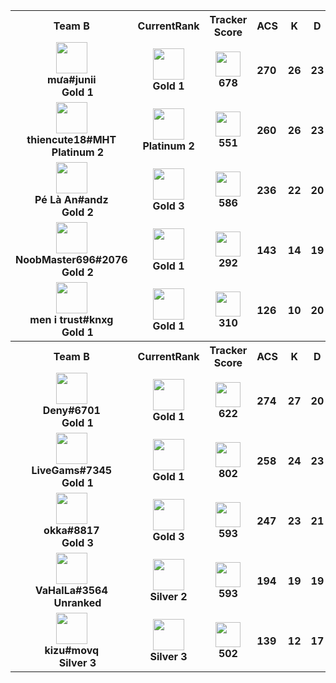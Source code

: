 <table>
  <tr>
    <th align="center">Team B</th>
    <th>CurrentRank
    </th><th>Tracker Score</th><th title="Average Combat Score">ACS</th>
    <th title="Kills">K</th>
    <th title="Deaths">D</th>
    <th title="Assists">A</th>
    <th title="Kill Difference">+/-</th>
    <th title="Kill/Death Ratio">K/D</th>
    <th title="Average Damage Delta per Second">DDÎ”</th>
    <th>ADR</th>
    <th>HS%</th>
    <th>KAST</th>
    <th>FK</th>
    <th>FD</th>
    <th>MK</th>
  </tr><tr>
      <td align="center">
        <img src="https://titles.trackercdn.com/valorant-api/agents/117ed9e3-49f3-6512-3ccf-0cada7e3823b/displayicon.png" width="50">
        <br>
        <b>
          mưa#junii
        </b><br>
          <img src="https://trackercdn.com/cdn/tracker.gg/valorant/icons/tiersv2/12.png" width="15">
          <b>
            Gold 1
          </b></td>
      <td align="center">
        <img src="https://trackercdn.com/cdn/tracker.gg/valorant/icons/tiersv2/12.png" width="50">
        <br>
        <b>Gold 1</b>
      </td><td align="center">
          <img src="https://trackercdn.com/cdn/tracker.gg/img/tracker-score/trn-rating-a.svg" width="40">
          <br>
          <b>678</b>
        </td><td>
        <b>270</b>
      </td>
      <td>
        <b>26</b>
      </td>
      <td>
        <b>23</b>
      </td>
      <td>
        <b>8</b>
      </td>
      <td>
        <b>+3
        </b>
      </td>
      <td>
        <b>1.1</b>
      </td>
      <td>
        <b>20</b>
      </td>
      <td>
        <b>168.9</b>
      </td>
      <td>
        <b>23.2%</b>
      </td>
      <td>
        <b>71.0%</b>
      </td>
      <td>
        <b>2</b>
      </td>
      <td>
        <b>3</b>
      </td>
      <td>
        <b>2</b>
      </td>
    </tr><tr>
      <td align="center">
        <img src="https://titles.trackercdn.com/valorant-api/agents/a3bfb853-43b2-7238-a4f1-ad90e9e46bcc/displayicon.png" width="50">
        <br>
        <b>
          thiencute18#MHT
        </b><br>
          <img src="https://trackercdn.com/cdn/tracker.gg/valorant/icons/tiersv2/16.png" width="15">
          <b>
            Platinum 2
          </b></td>
      <td align="center">
        <img src="https://trackercdn.com/cdn/tracker.gg/valorant/icons/tiersv2/16.png" width="50">
        <br>
        <b>Platinum 2</b>
      </td><td align="center">
          <img src="https://trackercdn.com/cdn/tracker.gg/img/tracker-score/trn-rating-b.svg" width="40">
          <br>
          <b>551</b>
        </td><td>
        <b>260</b>
      </td>
      <td>
        <b>26</b>
      </td>
      <td>
        <b>23</b>
      </td>
      <td>
        <b>1</b>
      </td>
      <td>
        <b>+3
        </b>
      </td>
      <td>
        <b>1.1</b>
      </td>
      <td>
        <b>20</b>
      </td>
      <td>
        <b>170.4</b>
      </td>
      <td>
        <b>34.4%</b>
      </td>
      <td>
        <b>54.0%</b>
      </td>
      <td>
        <b>4</b>
      </td>
      <td>
        <b>6</b>
      </td>
      <td>
        <b>5</b>
      </td>
    </tr><tr>
      <td align="center">
        <img src="https://titles.trackercdn.com/valorant-api/agents/95b78ed7-4637-86d9-7e41-71ba8c293152/displayicon.png" width="50">
        <br>
        <b>
          Pé Là An#andz
        </b><br>
          <img src="https://trackercdn.com/cdn/tracker.gg/valorant/icons/tiersv2/13.png" width="15">
          <b>
            Gold 2
          </b></td>
      <td align="center">
        <img src="https://trackercdn.com/cdn/tracker.gg/valorant/icons/tiersv2/14.png" width="50">
        <br>
        <b>Gold 3</b>
      </td><td align="center">
          <img src="https://trackercdn.com/cdn/tracker.gg/img/tracker-score/trn-rating-b.svg" width="40">
          <br>
          <b>586</b>
        </td><td>
        <b>236</b>
      </td>
      <td>
        <b>22</b>
      </td>
      <td>
        <b>20</b>
      </td>
      <td>
        <b>11</b>
      </td>
      <td>
        <b>+2
        </b>
      </td>
      <td>
        <b>1.1</b>
      </td>
      <td>
        <b>9</b>
      </td>
      <td>
        <b>150.5</b>
      </td>
      <td>
        <b>12.2%</b>
      </td>
      <td>
        <b>68.0%</b>
      </td>
      <td>
        <b>3</b>
      </td>
      <td>
        <b>2</b>
      </td>
      <td>
        <b>2</b>
      </td>
    </tr><tr>
      <td align="center">
        <img src="https://titles.trackercdn.com/valorant-api/agents/320b2a48-4d9b-a075-30f1-1f93a9b638fa/displayicon.png" width="50">
        <br>
        <b>
          NoobMaster696#2076
        </b><br>
          <img src="https://trackercdn.com/cdn/tracker.gg/valorant/icons/tiersv2/13.png" width="15">
          <b>
            Gold 2
          </b></td>
      <td align="center">
        <img src="https://trackercdn.com/cdn/tracker.gg/valorant/icons/tiersv2/12.png" width="50">
        <br>
        <b>Gold 1</b>
      </td><td align="center">
          <img src="https://trackercdn.com/cdn/tracker.gg/img/tracker-score/trn-rating-d.svg" width="40">
          <br>
          <b>292</b>
        </td><td>
        <b>143</b>
      </td>
      <td>
        <b>14</b>
      </td>
      <td>
        <b>19</b>
      </td>
      <td>
        <b>5</b>
      </td>
      <td>
        <b>-5
        </b>
      </td>
      <td>
        <b>0.7</b>
      </td>
      <td>
        <b>-49</b>
      </td>
      <td>
        <b>101.2</b>
      </td>
      <td>
        <b>12.0%</b>
      </td>
      <td>
        <b>64.0%</b>
      </td>
      <td>
        <b>4</b>
      </td>
      <td>
        <b>3</b>
      </td>
      <td>
        <b>1</b>
      </td>
    </tr><tr>
      <td align="center">
        <img src="https://titles.trackercdn.com/valorant-api/agents/569fdd95-4d10-43ab-ca70-79becc718b46/displayicon.png" width="50">
        <br>
        <b>
          men i trust#knxg
        </b><br>
          <img src="https://trackercdn.com/cdn/tracker.gg/valorant/icons/tiersv2/12.png" width="15">
          <b>
            Gold 1
          </b></td>
      <td align="center">
        <img src="https://trackercdn.com/cdn/tracker.gg/valorant/icons/tiersv2/12.png" width="50">
        <br>
        <b>Gold 1</b>
      </td><td align="center">
          <img src="https://trackercdn.com/cdn/tracker.gg/img/tracker-score/trn-rating-c.svg" width="40">
          <br>
          <b>310</b>
        </td><td>
        <b>126</b>
      </td>
      <td>
        <b>10</b>
      </td>
      <td>
        <b>20</b>
      </td>
      <td>
        <b>16</b>
      </td>
      <td>
        <b>-10
        </b>
      </td>
      <td>
        <b>0.5</b>
      </td>
      <td>
        <b>-45</b>
      </td>
      <td>
        <b>84.3</b>
      </td>
      <td>
        <b>5.5%</b>
      </td>
      <td>
        <b>68.0%</b>
      </td>
      <td>
        <b>0</b>
      </td>
      <td>
        <b>1</b>
      </td>
      <td>
        <b>0</b>
      </td>
    </tr><tr>
    <th align="center">Team B</th>
    <th>CurrentRank
    </th><th>Tracker Score</th><th title="Average Combat Score">ACS</th>
    <th title="Kills">K</th>
    <th title="Deaths">D</th>
    <th title="Assists">A</th>
    <th title="Kill Difference">+/-</th>
    <th title="Kill/Death Ratio">K/D</th>
    <th title="Average Damage Delta per Second">DDÎ”</th>
    <th>ADR</th>
    <th>HS%</th>
    <th>KAST</th>
    <th>FK</th>
    <th>FD</th>
    <th>MK</th>
  </tr><tr>
      <td align="center">
        <img src="https://titles.trackercdn.com/valorant-api/agents/add6443a-41bd-e414-f6ad-e58d267f4e95/displayicon.png" width="50">
        <br>
        <b>
          Deny#6701
        </b><br>
          <img src="https://trackercdn.com/cdn/tracker.gg/valorant/icons/tiersv2/12.png" width="15">
          <b>
            Gold 1
          </b></td>
      <td align="center">
        <img src="https://trackercdn.com/cdn/tracker.gg/valorant/icons/tiersv2/12.png" width="50">
        <br>
        <b>Gold 1</b>
      </td><td align="center">
          <img src="https://trackercdn.com/cdn/tracker.gg/img/tracker-score/trn-rating-b.svg" width="40">
          <br>
          <b>622</b>
        </td><td>
        <b>274</b>
      </td>
      <td>
        <b>27</b>
      </td>
      <td>
        <b>20</b>
      </td>
      <td>
        <b>3</b>
      </td>
      <td>
        <b>+7
        </b>
      </td>
      <td>
        <b>1.4</b>
      </td>
      <td>
        <b>25</b>
      </td>
      <td>
        <b>168.1</b>
      </td>
      <td>
        <b>21.1%</b>
      </td>
      <td>
        <b>61.0%</b>
      </td>
      <td>
        <b>5</b>
      </td>
      <td>
        <b>4</b>
      </td>
      <td>
        <b>5</b>
      </td>
    </tr><tr>
      <td align="center">
        <img src="https://titles.trackercdn.com/valorant-api/agents/1dbf2edd-4729-0984-3115-daa5eed44993/displayicon.png" width="50">
        <br>
        <b>
          LiveGams#7345
        </b><br>
          <img src="https://trackercdn.com/cdn/tracker.gg/valorant/icons/tiersv2/12.png" width="15">
          <b>
            Gold 1
          </b></td>
      <td align="center">
        <img src="https://trackercdn.com/cdn/tracker.gg/valorant/icons/tiersv2/12.png" width="50">
        <br>
        <b>Gold 1</b>
      </td><td align="center">
          <img src="https://trackercdn.com/cdn/tracker.gg/img/tracker-score/trn-rating-a.svg" width="40">
          <br>
          <b>802</b>
        </td><td>
        <b>258</b>
      </td>
      <td>
        <b>24</b>
      </td>
      <td>
        <b>23</b>
      </td>
      <td>
        <b>11</b>
      </td>
      <td>
        <b>+1
        </b>
      </td>
      <td>
        <b>1.0</b>
      </td>
      <td>
        <b>16</b>
      </td>
      <td>
        <b>162.9</b>
      </td>
      <td>
        <b>12.4%</b>
      </td>
      <td>
        <b>86.0%</b>
      </td>
      <td>
        <b>4</b>
      </td>
      <td>
        <b>2</b>
      </td>
      <td>
        <b>2</b>
      </td>
    </tr><tr>
      <td align="center">
        <img src="https://titles.trackercdn.com/valorant-api/agents/7f94d92c-4234-0a36-9646-3a87eb8b5c89/displayicon.png" width="50">
        <br>
        <b>
          okka#8817
        </b><br>
          <img src="https://trackercdn.com/cdn/tracker.gg/valorant/icons/tiersv2/14.png" width="15">
          <b>
            Gold 3
          </b></td>
      <td align="center">
        <img src="https://trackercdn.com/cdn/tracker.gg/valorant/icons/tiersv2/14.png" width="50">
        <br>
        <b>Gold 3</b>
      </td><td align="center">
          <img src="https://trackercdn.com/cdn/tracker.gg/img/tracker-score/trn-rating-b.svg" width="40">
          <br>
          <b>593</b>
        </td><td>
        <b>247</b>
      </td>
      <td>
        <b>23</b>
      </td>
      <td>
        <b>21</b>
      </td>
      <td>
        <b>6</b>
      </td>
      <td>
        <b>+2
        </b>
      </td>
      <td>
        <b>1.1</b>
      </td>
      <td>
        <b>14</b>
      </td>
      <td>
        <b>161.0</b>
      </td>
      <td>
        <b>25.7%</b>
      </td>
      <td>
        <b>64.0%</b>
      </td>
      <td>
        <b>1</b>
      </td>
      <td>
        <b>3</b>
      </td>
      <td>
        <b>3</b>
      </td>
    </tr><tr>
      <td align="center">
        <img src="https://titles.trackercdn.com/valorant-api/agents/22697a3d-45bf-8dd7-4fec-84a9e28c69d7/displayicon.png" width="50">
        <br>
        <b>
          VaHalLa#3564
        </b><br>
          <img src="https://trackercdn.com/cdn/tracker.gg/valorant/icons/tiersv2/0.png" width="15">
          <b>
            Unranked
          </b></td>
      <td align="center">
        <img src="https://trackercdn.com/cdn/tracker.gg/valorant/icons/tiersv2/10.png" width="50">
        <br>
        <b>Silver 2</b>
      </td><td align="center">
          <img src="https://trackercdn.com/cdn/tracker.gg/img/tracker-score/trn-rating-b.svg" width="40">
          <br>
          <b>593</b>
        </td><td>
        <b>194</b>
      </td>
      <td>
        <b>19</b>
      </td>
      <td>
        <b>19</b>
      </td>
      <td>
        <b>3</b>
      </td>
      <td>
        <b>0
        </b>
      </td>
      <td>
        <b>1.0</b>
      </td>
      <td>
        <b>6</b>
      </td>
      <td>
        <b>129.8</b>
      </td>
      <td>
        <b>14.0%</b>
      </td>
      <td>
        <b>75.0%</b>
      </td>
      <td>
        <b>4</b>
      </td>
      <td>
        <b>3</b>
      </td>
      <td>
        <b>0</b>
      </td>
    </tr><tr>
      <td align="center">
        <img src="https://titles.trackercdn.com/valorant-api/agents/320b2a48-4d9b-a075-30f1-1f93a9b638fa/displayicon.png" width="50">
        <br>
        <b>
          kizu#movq
        </b><br>
          <img src="https://trackercdn.com/cdn/tracker.gg/valorant/icons/tiersv2/11.png" width="15">
          <b>
            Silver 3
          </b></td>
      <td align="center">
        <img src="https://trackercdn.com/cdn/tracker.gg/valorant/icons/tiersv2/11.png" width="50">
        <br>
        <b>Silver 3</b>
      </td><td align="center">
          <img src="https://trackercdn.com/cdn/tracker.gg/img/tracker-score/trn-rating-b.svg" width="40">
          <br>
          <b>502</b>
        </td><td>
        <b>139</b>
      </td>
      <td>
        <b>12</b>
      </td>
      <td>
        <b>17</b>
      </td>
      <td>
        <b>10</b>
      </td>
      <td>
        <b>-5
        </b>
      </td>
      <td>
        <b>0.7</b>
      </td>
      <td>
        <b>-16</b>
      </td>
      <td>
        <b>98.6</b>
      </td>
      <td>
        <b>8.0%</b>
      </td>
      <td>
        <b>79.0%</b>
      </td>
      <td>
        <b>1</b>
      </td>
      <td>
        <b>1</b>
      </td>
      <td>
        <b>0</b>
      </td>
    </tr></table>
